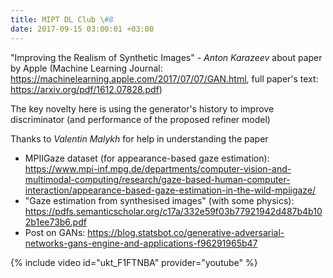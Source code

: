 ```yaml
---
title: MIPT DL Club \#8
date: 2017-09-15 03:00:01 +03:00
---
```


"Improving the Realism of Synthetic Images" - _Anton Karazeev_ about paper by Apple (Machine Learning Journal: https://machinelearning.apple.com/2017/07/07/GAN.html, full paper's text: https://arxiv.org/pdf/1612.07828.pdf)

The key novelty here is using the generator's history to improve discriminator (and performance of the proposed refiner model)

Thanks to _Valentin Malykh_ for help in understanding the paper

- MPIIGaze dataset (for appearance-based gaze estimation): https://www.mpi-inf.mpg.de/departments/computer-vision-and-multimodal-computing/research/gaze-based-human-computer-interaction/appearance-based-gaze-estimation-in-the-wild-mpiigaze/
- "Gaze estimation from synthesised images" (with some physics): https://pdfs.semanticscholar.org/c17a/332e59f03b77921942d487b4b102b1ee73b6.pdf
- Post on GANs: https://blog.statsbot.co/generative-adversarial-networks-gans-engine-and-applications-f96291965b47

{% include video id="ukt_F1FTNBA" provider="youtube" %}
